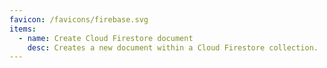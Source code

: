 ```yaml
---
favicon: /favicons/firebase.svg
items:
  - name: Create Cloud Firestore document
    desc: Creates a new document within a Cloud Firestore collection.
---
```


<script setup>
  import CustomListing from '../../components/CustomListing.vue'
</script>

<CustomListing />

